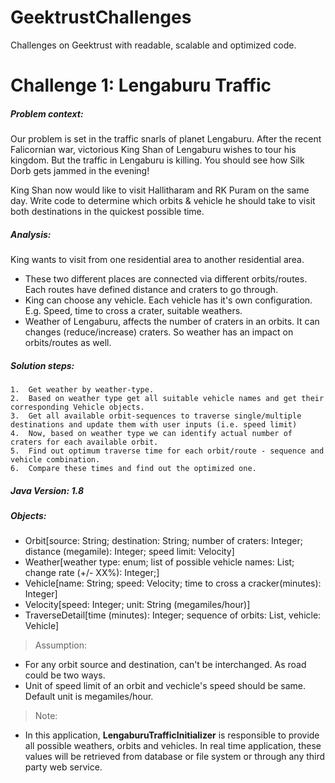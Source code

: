 # GeektrustChallenges
Challenges on Geektrust with readable, scalable and optimized code.

# Challenge 1: Lengaburu Traffic

##### Problem context: 
Our problem is set in the traffic snarls of planet Lengaburu. After the recent Falicornian war, victorious King Shan of Lengaburu wishes to tour his kingdom. But the traffic in Lengaburu is killing. You should see how Silk Dorb gets jammed in the evening!

King Shan now would like to visit Hallitharam and RK Puram on the same day. Write code to determine which orbits
& vehicle he should take to visit both destinations in the quickest possible time.

##### Analysis:
King wants to visit from one residential area to another residential area.
 *	These two different places are connected via different orbits/routes. Each routes have defined distance and craters to go through.
 *	King can choose any vehicle. Each vehicle has it's own configuration. E.g. Speed, time to cross a crater, suitable weathers.
 *	Weather of Lengaburu, affects the number of craters in an orbits. It can changes (reduce/increase) craters. So weather has an impact on orbits/routes as well.
	
##### Solution steps:
	1.	Get weather by weather-type.
	2. 	Based on weather type get all suitable vehicle names and get their corresponding Vehicle objects.
	3. 	Get all available orbit-sequences to traverse single/multiple destinations and update them with user inputs (i.e. speed limit)
	4.	Now, based on weather type we can identify actual number of craters for each available orbit.
	5.	Find out optimum traverse time for each orbit/route - sequence and vehicle combination.
	6.	Compare these times and find out the optimized one.

##### Java Version: 1.8

##### Objects:

 *  Orbit[source: String; destination: String; number of craters: Integer; distance (megamile): Integer; speed limit: Velocity]
 *  Weather[weather type: enum; list of possible vehicle names: List<String>; change rate (+/- XX%): Integer;]
 *  Vehicle[name: String; speed: Velocity; time to cross a cracker(minutes): Integer]
 * 	Velocity[speed: Integer; unit: String (megamiles/hour)]
 *  TraverseDetail[time (minutes): Integer; sequence of orbits: List<Orbit>, vehicle: Vehicle] 
 
> Assumption: 

 *	For any orbit source and destination, can't be interchanged. As road could be two ways. 
 *  Unit of speed limit of an orbit and vechicle's speed should be same. Default unit is megamiles/hour.

> Note: 

 *	In this application, **LengaburuTrafficInitializer** is responsible to provide all possible weathers, orbits and vehicles. In real time application, these values will be retrieved from database or file system or through any third party web service.
 